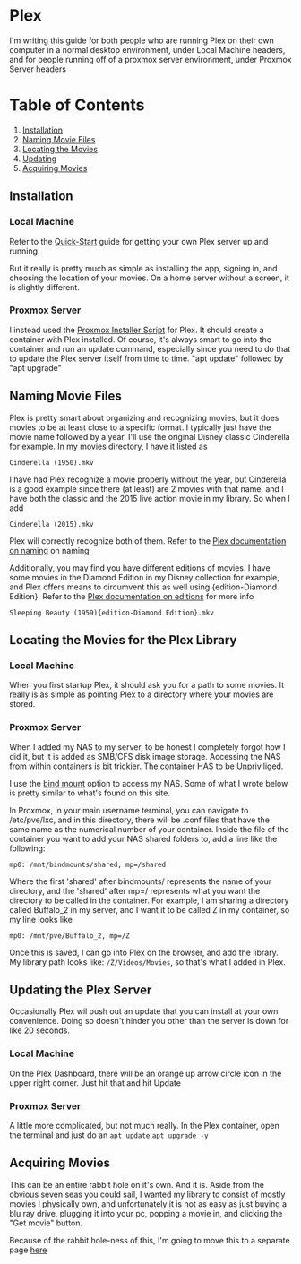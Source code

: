 # Plex

I'm writing this guide for both people who are running Plex on their own computer in a normal desktop environment, under Local Machine headers, and for people running off of a proxmox server environment, under Proxmox Server headers

# Table of Contents
1. [Installation](#installation)
2. [Naming Movie Files](#naming)
3. [Locating the Movies](#locating-the-movies-for-the-plex-library)
4. [Updating](#updating-the-plex-server)
5. [Acquiring Movies](#acquiring-movies)



## Installation <a name="installation"><a/>

### Local Machine
Refer to the [Quick-Start](https://support.plex.tv/articles/200264746-quick-start-step-by-step-guides/) guide for getting your own Plex server up and running.

But it really is pretty much as simple as installing the app, signing in, and choosing the location of your movies. On a home server without a screen, it is slightly different.

### Proxmox Server

I instead used the [Proxmox Installer Script](https://tteck.github.io/Proxmox/) for Plex. It should create a container with Plex installed. Of course, it's always smart to go into the container and run an update command, especially since you need to do that to update the Plex server itself from time to time. "apt update" followed by "apt upgrade"

## Naming Movie Files <a name="naming"></a>

Plex is pretty smart about organizing and recognizing movies, but it does movies to be at least close to a specific format. I typically just have the movie name followed by a year. I'll use the original Disney classic Cinderella for example. In my movies directory, I have it listed as

`Cinderella (1950).mkv`

I have had Plex recognize a movie properly without the year, but Cinderella is a good example since there (at least) are 2 movies with that name, and I have both the classic and the 2015 live action movie in my library. So when I add

`Cinderella (2015).mkv`

Plex will correctly recognize both of them. Refer to the [Plex documentation on naming](https://support.plex.tv/articles/naming-and-organizing-your-movie-media-files/) on naming

Additionally, you may find you have different editions of movies. I have some movies in the Diamond Edition in my Disney collection for example, and Plex offers means to circumvent this as well using {edition-Diamond Edition}. Refer to the [Plex documentation on editions](https://support.plex.tv/articles/multiple-editions/) for more info

`Sleeping Beauty (1959){edition-Diamond Edition}.mkv`



## Locating the Movies for the Plex Library <a name="locating"></a>

### Local Machine

When you first startup Plex, it should ask you for a path to some movies. It really is as simple as pointing Plex to a directory where your movies are stored.

### Proxmox Server

When I added my NAS to my server, to be honest I completely forgot how I did it, but it is added as SMB/CFS disk image storage. Accessing the NAS from within containers is bit trickier. The container HAS to be Unpriviliged.

I use the [bind mount](https://pve.proxmox.com/wiki/Linux_Container#_bind_mount_points) option to access my NAS. Some of what I wrote below is pretty similar to what's found on this site.

In Proxmox, in your main username terminal, you can navigate to /etc/pve/lxc, and in this directory, there will be .conf files that have the same name as the numerical number of your container. 
Inside the file of the container you want to add your NAS shared folders to, add a line like the following:

`mp0: /mnt/bindmounts/shared, mp=/shared`

Where the first 'shared' after bindmounts/ represents the name of your directory, and the 'shared' after mp=/ represents what you want the directory to be called in the container.
For example, I am sharing a directory called Buffalo_2 in my server, and I want it to be called Z in my container, so my line looks like

`mp0: /mnt/pve/Buffalo_2, mp=/Z`

Once this is saved, I can go into Plex on the browser, and add the library.
My library path looks like: `/Z/Videos/Movies`, so that's what I added in Plex.

## Updating the Plex Server <a name='updating'></a>

Occasionally Plex wil push out an update that you can install at your own convenience. Doing so doesn't hinder you other than the server is down for like 20 seconds.

### Local Machine

On the Plex Dashboard, there will be an orange up arrow circle icon in the upper right corner. Just hit that and hit Update

### Proxmox Server

A little more complicated, but not much really. In the Plex container, open the terminal and just do an `apt update` `apt upgrade -y`


## Acquiring Movies <a name="acquiring-movies"></a>

This can be an entire rabbit hole on it's own. And it is.
Aside from the obvious seven seas you could sail, I wanted my library to consist of mostly movies I physically own, and unfortunately it is not as easy as just buying a blu ray drive, plugging it into your pc, popping a movie in, and clicking the "Get movie" button.

Because of the rabbit hole-ness of this, I'm going to move this to a separate page [here](https://github.com/jejabour/Home-Server-Setup/blob/main/Plex/Getting%20Movies/README.md)
